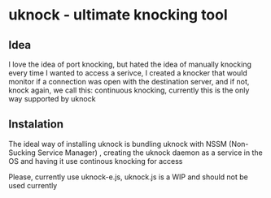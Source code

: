 # uknock - ultimate knocking tool

## Idea
I love the idea of port knocking, but hated the idea of manually knocking every time I wanted to access a serivce, I created a knocker that would monitor if a connection was open with the destination server, and if not, knock again, we call this: continuous knocking, currently this is the only way supported by uknock

## Instalation

The ideal way of installing uknock is bundling uknock with NSSM (Non-Sucking Service Manager) , creating the uknock daemon as a service in the OS and having it use continous knocking for access

Please, currently use uknock-e.js, uknock.js is a WIP and should not be used currently
